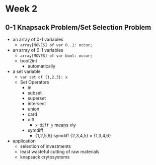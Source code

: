 # Week 2
## 0-1 Knapsack Problem/Set Selection Problem
+ an array of 0-1 variables
    * `array[MOVES] of var 0..1: occur;`
+ an array of 0-1 variables
    * `array[MOVES] of var bool: occur;`
    * bool2int
        - automatically
+ a set variable
    * `var set of {1,2,3}: x` 
    * Set Operators
        - in
        - subset
        - superset
        - intersect
        - union
        - card
        - diff
            + `x diff y` means x\y
        - symdiff
            + {1,2,5,6} symdiff {2,3,4,5} = {1,3,4,6}
+ application
    * selection of investments
    * least wasteful cutting of raw materials
    * knapsack crytosystems